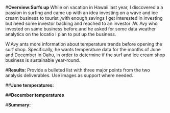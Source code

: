 #**Overview:Surfs up**
While on vacation in Hawaii last year, I discovered a a passion in surfing and came up with an idea investing on a wave and ice cream business to tourist ,with enough savings I get interested in investing but need some investor backing and   reached to an investor .W. Avy  who invested on same business before.and he asked for some data weather analytics on the locatio I plan to put up the business.

W.Avy ants more information about temperature trends before opening the surf shop. Specifically, he wants temperature data for the months of June and December in Oahu, in order to determine if the surf and ice cream shop business is sustainable year-round.


#**Results:** Provide a bulleted list with three major points from the two analysis deliverables. Use images as support where needed.




##**June temperatures:**





##**December temperatures**


#**Summary:**
